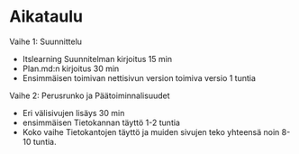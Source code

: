 # Aikataulu

Vaihe 1: Suunnittelu
- Itslearning Suunnitelman kirjoitus 15 min
- Plan.md:n kirjoitus 30 min
- Ensimmäisen toimivan nettisivun version toimiva versio 1 tuntia

Vaihe 2: Perusrunko ja Päätoiminnalisuudet
- Eri välisivujen lisäys 30 min
- ensimmäisen Tietokannan täyttö 1-2 tuntia
- Koko vaihe Tietokantojen täyttö ja muiden sivujen teko yhteensä noin 8-10 tuntia.
